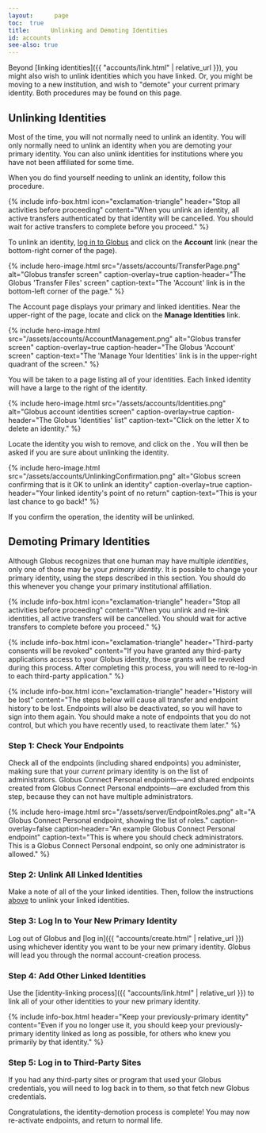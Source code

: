```yaml
---
layout:      page
toc:  true
title:      Unlinking and Demoting Identities
id: accounts
see-also: true
---
```



Beyond [linking identities]({{ "accounts/link.html" | relative_url }}), you
might also wish to unlink identities which you have linked.  Or, you might be
moving to a new institution, and wish to "demote" your current primary
identity.  Both procedures may be found on this page.

<a name="unlink"></a>
## Unlinking Identities

Most of the time, you will not normally need to unlink an identity.  You will
only normally need to unlink an identity when you are demoting your primary
identity.  You can also unlink identities for institutions where you have not
been affiliated for some time.

When you do find yourself needing to unlink an identity, follow this procedure.

{% include info-box.html
   icon="exclamation-triangle"
   header="Stop all activities before proceeding"
   content="When you unlink an identity, all active transfers authenticated by that identity will be cancelled.  You should wait for active transfers to complete before you proceed."
%}

To unlink an identity, [log in to Globus](https://app.globus.org/)
and click on the **<i class="fas fa-user-circle"></i> Account** link (near the bottom-right corner of the page).

{% include hero-image.html
   src="/assets/accounts/TransferPage.png"
   alt="Globus transfer screen"
   caption-overlay=true
   caption-header="The Globus 'Transfer Files' screen"
   caption-text="The 'Account' link is in the bottom-left corner of the page."
%}

The Account page displays your primary and linked identities.  Near the
upper-right of the page, locate and click on the **<i class="fas fa-id-card"></i> Manage Identities** link.

{% include hero-image.html
   src="/assets/accounts/AccountManagement.png"
   alt="Globus transfer screen"
   caption-overlay=true
   caption-header="The Globus 'Account' screen"
   caption-text="The 'Manage Your Identities' link is in the upper-right quadrant of the screen."
%}

You will be taken to a page listing all of your identities.  Each linked
identity will have a large <i class="fas fa-times" title="letter X"></i> to the
right of the identity.

{% include hero-image.html
   src="/assets/accounts/Identities.png"
   alt="Globus account identities screen"
   caption-overlay=true
   caption-header="The Globus 'Identities' list"
   caption-text="Click on the letter X to delete an identity."
%}

Locate the identity you wish to remove, and click on the <i class="fas
fa-times" title="letter X"></i>.  You will then be asked if you are sure about
unlinking the identity.

{% include hero-image.html
   src="/assets/accounts/UnlinkingConfirmation.png"
   alt="Globus screen confirming that is it OK to unlink an identity"
   caption-overlay=true
   caption-header="Your linked identity's point of no return"
   caption-text="This is your last chance to go back!"
%}

If you confirm the operation, the identity will be unlinked.

<a name="demote"></a>
## Demoting Primary Identities

Although Globus recognizes that one human may have multiple _identities_, only
one of those may be your _primary identity_.  It is possible to change your
primary identity, using the steps described in this section.  You should do
this whenever you change your primary institutional affiliation.

{% include info-box.html
   icon="exclamation-triangle"
   header="Stop all activities before proceeding"
   content="When you unlink and re-link identities, all active transfers will be cancelled.  You should wait for active transfers to complete before you proceed."
%}

{% include info-box.html
   icon="exclamation-triangle"
   header="Third-party consents will be revoked"
   content="If you have granted any third-party applications access to your Globus identity, those grants will be revoked during this process.  After completing this process, you will need to re-log-in to each third-party application."
%}

{% include info-box.html
   icon="exclamation-triangle"
   header="History will be lost"
   content="The steps below will cause all transfer and endpoint history to be lost.  Endpoints will also be deactivated, so you will have to sign into them again.  You should make a note of endpoints that you do not control, but which you have recently used, to reactivate them later."
%}

### Step 1: Check Your Endpoints

Check all of the endpoints (including shared endpoints) you administer, making sure that your
_current_ primary identity is on the list of administrators.  Globus Connect
Personal endpoints—and shared endpoints created from Globus Connect Personal
endpoints—are excluded from this step, because they can not have multiple
administrators.

{% include hero-image.html
   src="/assets/server/EndpointRoles.png"
   alt="A Globus Connect Personal endpoint, showing the list of roles."
   caption-overlay=false
   caption-header="An example Globus Connect Personal endpoint"
   caption-text="This is where you should check administrators.  This is a
   Globus Connect Personal endpoint, so only one administrator is allowed."
%}

### Step 2: Unlink All Linked Identities

Make a note of all of the your linked identities.  Then, follow the
instructions <a href="#unlink">above</a> to unlink your linked identities.

### Step 3: Log In to Your New Primary Identity

Log out of Globus and [log in]({{ "accounts/create.html" | relative_url }})
using whichever identity you want to be your new primary identity.  Globus will
lead you through the normal account-creation process.

### Step 4: Add Other Linked Identities

Use the [identity-linking process]({{ "accounts/link.html" | relative_url }})
to link all of your other identities to your new primary identity.

{% include info-box.html
   header="Keep your previously-primary identity"
   content="Even if you no longer use it, you should keep your previously-primary identity linked as long as possible, for others who knew you primarily by that identity."
%}

### Step 5: Log in to Third-Party Sites

If you had any third-party sites or program that used your Globus credentials,
you will need to log back in to them, so that fetch new Globus credentials.

Congratulations, the identity-demotion process is complete!  You may now
re-activate endpoints, and return to normal life.




